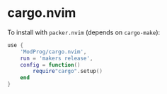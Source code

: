 # cargo.nvim

To install with `packer.nvim` (depends on `cargo-make`):

```lua
use {
    'ModProg/cargo.nvim', 
    run = 'makers release',
    config = function()
        require"cargo".setup()
    end
}
```
